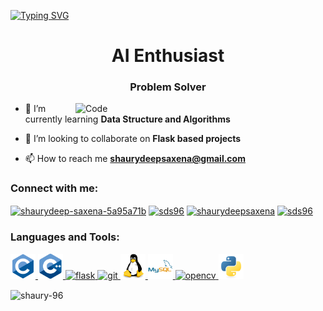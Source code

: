 [![Typing SVG](https://readme-typing-svg.herokuapp.com?font=Fira+Code&color=18A441&width=435&lines=%F0%9D%90%87%F0%9D%90%A2+%F0%9F%91%8B%2C%F0%9D%9A%82%F0%9D%9A%91%F0%9D%9A%8A%F0%9D%9A%9E%F0%9D%9A%9B%F0%9D%9A%A2+%F0%9D%9A%91%F0%9D%9A%8E%F0%9D%9A%9B%F0%9D%9A%8E!+;%E2%84%99%F0%9D%95%A3%F0%9D%95%A0%F0%9D%95%98%F0%9D%95%A3%F0%9D%95%92%F0%9D%95%9E%F0%9D%95%9E%F0%9D%95%96%F0%9D%95%A3)](https://git.io/typing-svg)

<h1 align="center">AI Enthusiast</h1>
<h3 align="center">Problem Solver</h3>

<img align="right" width="400" alt="Code" src="https://camo.githubusercontent.com/5ddf73ad3a205111cf8c686f687fc216c2946a75005718c8da5b837ad9de78c9/68747470733a2f2f7468756d62732e6766796361742e636f6d2f4576696c4e657874446576696c666973682d736d616c6c2e676966">


- 🌱 I’m currently learning **Data Structure and Algorithms**

- 👯 I’m looking to collaborate on **Flask based projects**

- 📫 How to reach me **shaurydeepsaxena@gmail.com**

<h3 align="left">Connect with me:</h3>
<p align="left">
<a href="https://linkedin.com/in/shaurydeep-saxena-5a95a71b/" target="blank"><img align="center" src="https://raw.githubusercontent.com/rahuldkjain/github-profile-readme-generator/master/src/images/icons/Social/linked-in-alt.svg" alt="shaurydeep-saxena-5a95a71b" height="30" width="40" /></a>
<a href="https://www.codechef.com/users/sds96" target="blank"><img align="center" src="https://cdn.jsdelivr.net/npm/simple-icons@3.1.0/icons/codechef.svg" alt="sds96" height="30" width="40" /></a>
<a href="https://www.hackerrank.com/shaurydeepsaxena" target="blank"><img align="center" src="https://raw.githubusercontent.com/rahuldkjain/github-profile-readme-generator/master/src/images/icons/Social/hackerrank.svg" alt="shaurydeepsaxena" height="30" width="40" /></a>
<a href="https://www.leetcode.com/sds96" target="blank"><img align="center" src="https://raw.githubusercontent.com/rahuldkjain/github-profile-readme-generator/master/src/images/icons/Social/leet-code.svg" alt="sds96" height="30" width="40" /></a>
</p>

<h3 align="left">Languages and Tools:</h3>
<p align="left"> <a href="https://www.cprogramming.com/" target="_blank" rel="noreferrer"> <img src="https://raw.githubusercontent.com/devicons/devicon/master/icons/c/c-original.svg" alt="c" width="40" height="40"/> </a> <a href="https://www.w3schools.com/cpp/" target="_blank" rel="noreferrer"> <img src="https://raw.githubusercontent.com/devicons/devicon/master/icons/cplusplus/cplusplus-original.svg" alt="cplusplus" width="40" height="40"/> </a> <a href="https://flask.palletsprojects.com/" target="_blank" rel="noreferrer"> <img src="https://www.vectorlogo.zone/logos/pocoo_flask/pocoo_flask-icon.svg" alt="flask" width="40" height="40"/> </a> <a href="https://git-scm.com/" target="_blank" rel="noreferrer"> <img src="https://www.vectorlogo.zone/logos/git-scm/git-scm-icon.svg" alt="git" width="40" height="40"/> </a> <a href="https://www.linux.org/" target="_blank" rel="noreferrer"> <img src="https://raw.githubusercontent.com/devicons/devicon/master/icons/linux/linux-original.svg" alt="linux" width="40" height="40"/> </a> <a href="https://www.mysql.com/" target="_blank" rel="noreferrer"> <img src="https://raw.githubusercontent.com/devicons/devicon/master/icons/mysql/mysql-original-wordmark.svg" alt="mysql" width="40" height="40"/> </a> <a href="https://opencv.org/" target="_blank" rel="noreferrer"> <img src="https://www.vectorlogo.zone/logos/opencv/opencv-icon.svg" alt="opencv" width="40" height="40"/> </a> <a href="https://www.python.org" target="_blank" rel="noreferrer"> <img src="https://raw.githubusercontent.com/devicons/devicon/master/icons/python/python-original.svg" alt="python" width="40" height="40"/> </a> </p>

<p><img align="center" src="https://github-readme-streak-stats.herokuapp.com/?user=shaury-96&" alt="shaury-96" /></p>


<!--
**shaury-96/shaury-96** is a ✨ _special_ ✨ repository because its `README.md` (this file) appears on your GitHub profile.

Here are some ideas to get you started:

- 🔭 I’m currently working on 
- 🌱 I’m currently learning Data Structure and Algorithms
- 👯 I’m looking to collaborate on Developer Projects
- 🤔 I’m looking for help with ...
- 💬 Ask me about ...
- 📫 How to reach me: shaurydeepsaxena@gmail.com
- 😄 Pronouns: 
- ⚡ Fun fact: ...
-->
